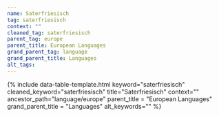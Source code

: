 ```yaml
---
name: Saterfriesisch
tag: saterfriesisch
context: ""
cleaned_tag: saterfriesisch
parent_tag: europe
parent_title: European Languages
grand_parent_tag: language
grand_parent_title: Languages
alt_tags: 
---
```


{% include data-table-template.html 
  keyword="saterfriesisch" 
  cleaned_keyword="saterfriesisch" 
  title="Saterfriesisch"
  context=""
  ancestor_path="language/europe" 
  parent_title = "European Languages"
  grand_parent_title = "Languages"
  alt_keywords=""
%}

